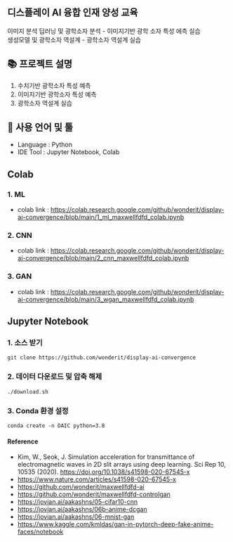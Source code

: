 ## 디스플레이 AI 융합 인재 양성 교육
이미지 분석 딥러닝 및 광학소자 분석 - 이미지기반 광학 소자 특성 에측 실습 <br>
생성모델 및 광학소자 역설계 - 광학소자 역설계 실습

## 📚 프로젝트 설명

1. 수치기반 광학소자 특성 예측 <br>
2. 이미지기반 광학소자 특성 예측 <br>
3. 광학소자 역설계 실습 <br>

## 📝 사용 언어 및 툴 

- Language : Python
- IDE Tool : Jupyter Notebook, Colab

## Colab

### 1. ML
- colab link : https://colab.research.google.com/github/wonderit/display-ai-convergence/blob/main/1_ml_maxwellfdfd_colab.ipynb


### 2. CNN
- colab link : https://colab.research.google.com/github/wonderit/display-ai-convergence/blob/main/2_cnn_maxwellfdfd_colab.ipynb

### 3. GAN
- colab link : https://colab.research.google.com/github/wonderit/display-ai-convergence/blob/main/3_wgan_maxwellfdfd_colab.ipynb



## Jupyter Notebook 

### 1. 소스 받기
```
git clone https://github.com/wonderit/display-ai-convergence
```

### 2. 데이터 다운로드 및 압축 해제
```
./download.sh
```

### 3. Conda 환경 설정
```
conda create -n DAIC python=3.8
```

#### Reference
- Kim, W., Seok, J. Simulation acceleration for transmittance of electromagnetic waves in 2D slit arrays using deep learning. Sci Rep 10, 10535 (2020). https://doi.org/10.1038/s41598-020-67545-x
- https://www.nature.com/articles/s41598-020-67545-x
- https://github.com/wonderit/maxwellfdfd-ai
- https://github.com/wonderit/maxwellfdfd-controlgan
- https://jovian.ai/aakashns/05-cifar10-cnn
- https://jovian.ai/aakashns/06b-anime-dcgan 
- https://jovian.ai/aakashns/06-mnist-gan
- https://www.kaggle.com/kmldas/gan-in-pytorch-deep-fake-anime-faces/notebook